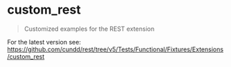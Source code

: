 custom_rest
===========

> Customized examples for the REST extension

For the latest version see: https://github.com/cundd/rest/tree/v5/Tests/Functional/Fixtures/Extensions/custom_rest

